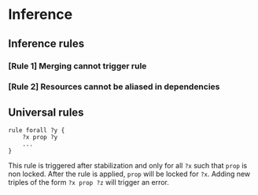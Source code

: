 # Inference

## Inference rules

### [Rule 1] Merging cannot trigger rule

### [Rule 2] Resources cannot be aliased in dependencies

## Universal rules

```
rule forall ?y {
	?x prop ?y
	...
}
```

This rule is triggered after stabilization and only for all `?x` such that
`prop` is non locked. After the rule is applied, `prop` will be locked for `?x`.
Adding new triples of the form `?x prop ?z` will trigger an error.
